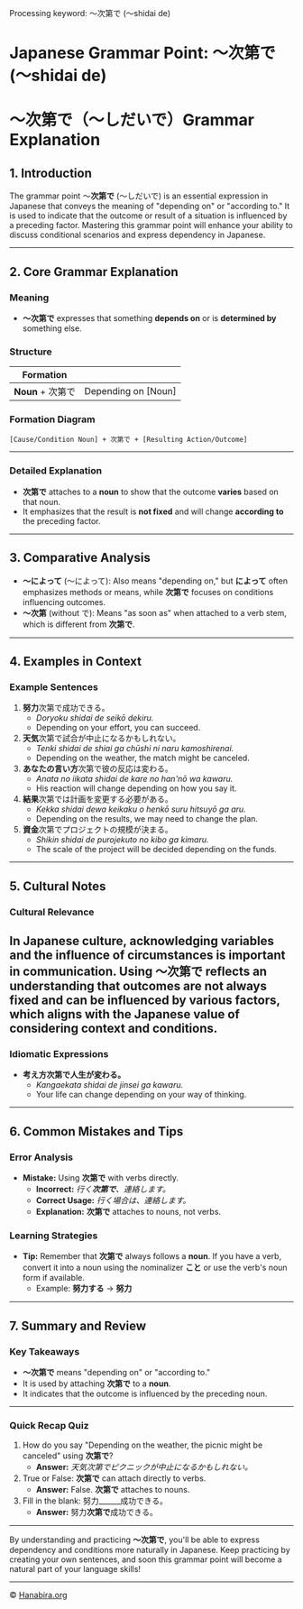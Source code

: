 Processing keyword: ～次第で (〜shidai de)
# Japanese Grammar Point: ～次第で (〜shidai de)
# ～次第で（〜しだいで）Grammar Explanation
## 1. Introduction
The grammar point ～**次第で** (〜しだいで) is an essential expression in Japanese that conveys the meaning of "depending on" or "according to." It is used to indicate that the outcome or result of a situation is influenced by a preceding factor. Mastering this grammar point will enhance your ability to discuss conditional scenarios and express dependency in Japanese.

---
## 2. Core Grammar Explanation
### Meaning
- **～次第で** expresses that something **depends on** or is **determined by** something else.
### Structure
| **Formation**        |                             |
| -------------------- | --------------------------- |
| **Noun** + 次第で     | Depending on [Noun]         |
### Formation Diagram
```
[Cause/Condition Noun] + 次第で + [Resulting Action/Outcome]
```
---
### Detailed Explanation
- **次第で** attaches to a **noun** to show that the outcome **varies** based on that noun.
- It emphasizes that the result is **not fixed** and will change **according to** the preceding factor.
---
## 3. Comparative Analysis
- **～によって** (〜によって): Also means "depending on," but **によって** often emphasizes methods or means, while **次第で** focuses on conditions influencing outcomes.
- **～次第** (without で): Means "as soon as" when attached to a verb stem, which is different from **次第で**.
---
## 4. Examples in Context
### Example Sentences
1. **努力**次第で成功できる。
   - *Doryoku shidai de seikō dekiru.*
   - Depending on your effort, you can succeed.
2. **天気**次第で試合が中止になるかもしれない。
   - *Tenki shidai de shiai ga chūshi ni naru kamoshirenai.*
   - Depending on the weather, the match might be canceled.
3. **あなたの言い方**次第で彼の反応は変わる。
   - *Anata no iikata shidai de kare no han'nō wa kawaru.*
   - His reaction will change depending on how you say it.
4. **結果**次第では計画を変更する必要がある。
   - *Kekka shidai dewa keikaku o henkō suru hitsuyō ga aru.*
   - Depending on the results, we may need to change the plan.
5. **資金**次第でプロジェクトの規模が決まる。
   - *Shikin shidai de purojekuto no kibo ga kimaru.*
   - The scale of the project will be decided depending on the funds.
---
## 5. Cultural Notes
### Cultural Relevance
In Japanese culture, acknowledging variables and the influence of circumstances is important in communication. Using **～次第で** reflects an understanding that outcomes are not always fixed and can be influenced by various factors, which aligns with the Japanese value of considering context and conditions.
---
### Idiomatic Expressions
- **考え方次第で人生が変わる。**
  - *Kangaekata shidai de jinsei ga kawaru.*
  - Your life can change depending on your way of thinking.
---
## 6. Common Mistakes and Tips
### Error Analysis
- **Mistake:** Using **次第で** with verbs directly.
  - **Incorrect:** *行く**次第で**、連絡します。*
  - **Correct Usage:** *行く場合は、連絡します。*
  - **Explanation:** **次第で** attaches to nouns, not verbs.
### Learning Strategies
- **Tip:** Remember that **次第で** always follows a **noun**. If you have a verb, convert it into a noun using the nominalizer **こと** or use the verb's noun form if available.
  - Example: **努力する** → **努力**
---
## 7. Summary and Review
### Key Takeaways
- **～次第で** means "depending on" or "according to."
- It is used by attaching **次第で** to a **noun**.
- It indicates that the outcome is influenced by the preceding noun.
---
### Quick Recap Quiz
1. How do you say "Depending on the weather, the picnic might be canceled" using **次第で**?
   - **Answer:** *天気次第でピクニックが中止になるかもしれない。*
2. True or False: **次第で** can attach directly to verbs.
   - **Answer:** False. **次第で** attaches to nouns.
3. Fill in the blank: 努力______成功できる。
   - **Answer:** 努力**次第で**成功できる。
---
By understanding and practicing **～次第で**, you'll be able to express dependency and conditions more naturally in Japanese. Keep practicing by creating your own sentences, and soon this grammar point will become a natural part of your language skills!


---

© [Hanabira.org](https://hanabira.org)

